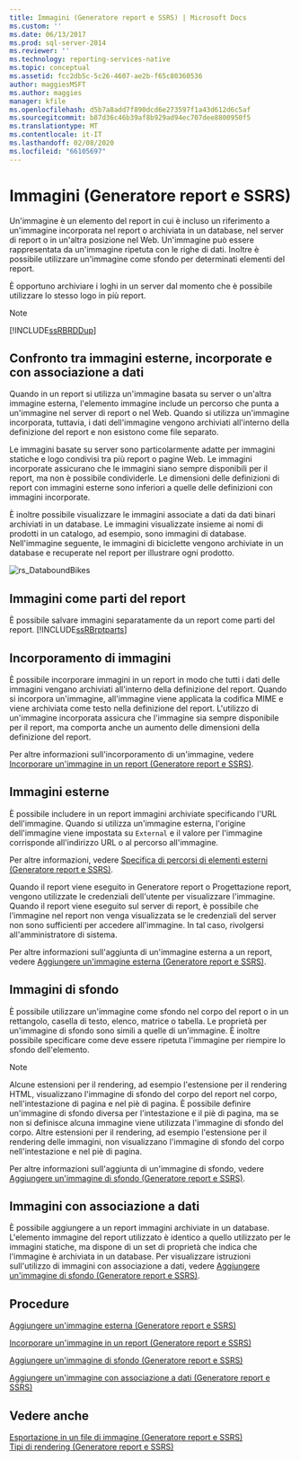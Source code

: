 ```yaml
---
title: Immagini (Generatore report e SSRS) | Microsoft Docs
ms.custom: ''
ms.date: 06/13/2017
ms.prod: sql-server-2014
ms.reviewer: ''
ms.technology: reporting-services-native
ms.topic: conceptual
ms.assetid: fcc2db5c-5c26-4607-ae2b-f65c80360536
author: maggiesMSFT
ms.author: maggies
manager: kfile
ms.openlocfilehash: d5b7a8add7f890dcd6e273597f1a43d612d6c5af
ms.sourcegitcommit: b87d36c46b39af8b929ad94ec707dee8800950f5
ms.translationtype: MT
ms.contentlocale: it-IT
ms.lasthandoff: 02/08/2020
ms.locfileid: "66105697"
---
```

# <a name="images-report-builder-and-ssrs"></a>Immagini (Generatore report e SSRS)
  Un'immagine è un elemento del report in cui è incluso un riferimento a un'immagine incorporata nel report o archiviata in un database, nel server di report o in un'altra posizione nel Web. Un'immagine può essere rappresentata da un'immagine ripetuta con le righe di dati. Inoltre è possibile utilizzare un'immagine come sfondo per determinati elementi del report.  
  
 È opportuno archiviare i loghi in un server dal momento che è possibile utilizzare lo stesso logo in più report.  
  
> [!NOTE]  
>  [!INCLUDE[ssRBRDDup](../../includes/ssrbrddup-md.md)]  
  
##  <a name="ComparingImages"></a>Confronto tra immagini esterne, incorporate e con associazione a dati  
 Quando in un report si utilizza un'immagine basata su server o un'altra immagine esterna, l'elemento immagine include un percorso che punta a un'immagine nel server di report o nel Web. Quando si utilizza un'immagine incorporata, tuttavia, i dati dell'immagine vengono archiviati all'interno della definizione del report e non esistono come file separato.  
  
 Le immagini basate su server sono particolarmente adatte per immagini statiche e logo condivisi tra più report o pagine Web. Le immagini incorporate assicurano che le immagini siano sempre disponibili per il report, ma non è possibile condividerle. Le dimensioni delle definizioni di report con immagini esterne sono inferiori a quelle delle definizioni con immagini incorporate.  
  
 È inoltre possibile visualizzare le immagini associate a dati da dati binari archiviati in un database. Le immagini visualizzate insieme ai nomi di prodotti in un catalogo, ad esempio, sono immagini di database. Nell'immagine seguente, le immagini di biciclette vengono archiviate in un database e recuperate nel report per illustrare ogni prodotto.  
  
 ![rs_DataboundBikes](../media/rs-databoundbikes.gif "rs_DataboundBikes")  
  

  
##  <a name="ImagesReportParts"></a>Immagini come parti del report  
 È possibile salvare immagini separatamente da un report come parti del report. [!INCLUDE[ssRBrptparts](../../includes/ssrbrptparts-md.md)]  
  
 
  
##  <a name="EmbedImages"></a>Incorporamento di immagini  
 È possibile incorporare immagini in un report in modo che tutti i dati delle immagini vengano archiviati all'interno della definizione del report. Quando si incorpora un'immagine, all'immagine viene applicata la codifica MIME e viene archiviata come testo nella definizione del report. L'utilizzo di un'immagine incorporata assicura che l'immagine sia sempre disponibile per il report, ma comporta anche un aumento delle dimensioni della definizione del report.  
  
 Per altre informazioni sull'incorporamento di un'immagine, vedere [Incorporare un'immagine in un report &#40;Generatore report e SSRS&#41;](embed-an-image-in-a-report-report-builder-and-ssrs.md).  
  

  
##  <a name="ExternalImages"></a>Immagini esterne  
 È possibile includere in un report immagini archiviate specificando l'URL dell'immagine. Quando si utilizza un'immagine esterna, l'origine dell'immagine viene impostata su `External` e il valore per l'immagine corrisponde all'indirizzo URL o al percorso all'immagine.  
  
 Per altre informazioni, vedere [Specifica di percorsi di elementi esterni &#40;Generatore report e SSRS&#41;](specifying-paths-to-external-items-report-builder-and-ssrs.md).  
  
 Quando il report viene eseguito in Generatore report o Progettazione report, vengono utilizzate le credenziali dell'utente per visualizzare l'immagine. Quando il report viene eseguito sul server di report, è possibile che l'immagine nel report non venga visualizzata se le credenziali del server non sono sufficienti per accedere all'immagine. In tal caso, rivolgersi all'amministratore di sistema.  
  
 Per altre informazioni sull'aggiunta di un'immagine esterna a un report, vedere [Aggiungere un'immagine esterna &#40;Generatore report e SSRS&#41;](add-an-external-image-report-builder-and-ssrs.md).  
  
 
  
##  <a name="BackgroundImages"></a>Immagini di sfondo  
 È possibile utilizzare un'immagine come sfondo nel corpo del report o in un rettangolo, casella di testo, elenco, matrice o tabella. Le proprietà per un'immagine di sfondo sono simili a quelle di un'immagine. È inoltre possibile specificare come deve essere ripetuta l'immagine per riempire lo sfondo dell'elemento.  
  
> [!NOTE]  
>  Alcune estensioni per il rendering, ad esempio l'estensione per il rendering HTML, visualizzano l'immagine di sfondo del corpo del report nel corpo, nell'intestazione di pagina e nel piè di pagina. È possibile definire un'immagine di sfondo diversa per l'intestazione e il piè di pagina, ma se non si definisce alcuna immagine viene utilizzata l'immagine di sfondo del corpo. Altre estensioni per il rendering, ad esempio l'estensione per il rendering delle immagini, non visualizzano l'immagine di sfondo del corpo nell'intestazione e nel piè di pagina.  
  
 Per altre informazioni sull'aggiunta di un'immagine di sfondo, vedere [Aggiungere un'immagine di sfondo &#40;Generatore report e SSRS&#41;](add-a-background-image-report-builder-and-ssrs.md).  
  
 
  
##  <a name="DataboundImages"></a>Immagini con associazione a dati  
 È possibile aggiungere a un report immagini archiviate in un database. L'elemento immagine del report utilizzato è identico a quello utilizzato per le immagini statiche, ma dispone di un set di proprietà che indica che l'immagine è archiviata in un database. Per visualizzare istruzioni sull'utilizzo di immagini con associazione a dati, vedere [Aggiungere un'immagine di sfondo &#40;Generatore report e SSRS&#41;](add-a-data-bound-image-report-builder-and-ssrs.md).  
  

  
##  <a name="HowTo"></a>Procedure  
 [Aggiungere un'immagine esterna &#40;Generatore report e SSRS&#41;](add-an-external-image-report-builder-and-ssrs.md)  
  
 [Incorporare un'immagine in un report &#40;Generatore report e SSRS&#41;](embed-an-image-in-a-report-report-builder-and-ssrs.md)  
  
 [Aggiungere un'immagine di sfondo &#40;Generatore report e SSRS&#41;](add-a-background-image-report-builder-and-ssrs.md)  
  
 [Aggiungere un'immagine con associazione a dati &#40;Generatore report e SSRS&#41;](add-a-data-bound-image-report-builder-and-ssrs.md)  
  
  
  
## <a name="see-also"></a>Vedere anche  
 [Esportazione in un file di immagine &#40;Generatore report e SSRS&#41;](../report-builder/exporting-to-an-image-file-report-builder-and-ssrs.md)   
 [Tipi di rendering &#40;Generatore report e SSRS&#41;](rendering-behaviors-report-builder-and-ssrs.md)  
  
  
